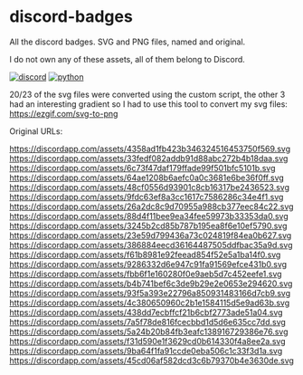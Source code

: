 # discord-badges
All the discord badges. SVG and PNG files, named and original.

I do not own any of these assets, all of them belong to Discord.

[![discord](https://img.shields.io/badge/Discord-blue?style=for-the-badge)](https://discord.com/)
[![python](https://img.shields.io/badge/python-v3.8.3-green?style=for-the-badge)](https://www.python.org/downloads/release/python-383/)

20/23 of the svg files were converted using the custom script, the other 3 had an interesting gradient so I had to use this tool to convert my svg files: https://ezgif.com/svg-to-png
 
Original URLs:

https://discordapp.com/assets/4358ad1fb423b346324516453750f569.svg
https://discordapp.com/assets/33fedf082addb91d88abc272b4b18daa.svg
https://discordapp.com/assets/6c73f47daf179ffade99f501bfc5101b.svg
https://discordapp.com/assets/64ae1208b6aefc0a0c3681e6be36f0ff.svg
https://discordapp.com/assets/48cf0556d93901c8cb16317be2436523.svg
https://discordapp.com/assets/9fdc63ef8a3cc1617c7586286c34e4f1.svg
https://discordapp.com/assets/26a2dc8c9d70955a988cb377eec84c22.svg
https://discordapp.com/assets/88d4f11bee9ea34fee59973b33353da0.svg
https://discordapp.com/assets/3245b2cd85b787b195ea8f6e10ef5790.svg
https://discordapp.com/assets/23e59d799436a73c024819f84ea0b627.svg
https://discordapp.com/assets/386884eecd36164487505ddfbac35a9d.svg
https://discordapp.com/assets/f61b8981e92feead854f52e5a1ba14f0.svg
https://discordapp.com/assets/9286332d6e947c91fa91569efce431b0.svg
https://discordapp.com/assets/fbb6f1e160280f0e9aeb5d7c452eefe1.svg
https://discordapp.com/assets/b4b741bef6c3de9b29e2e0653e294620.svg
https://discordapp.com/assets/93f5a393e22796a850931483166d7cb9.svg
https://discordapp.com/assets/4c380650960c2b1e1584115d5e9ad63b.svg
https://discordapp.com/assets/438dd7ecbffcf21b6cbf2773ade51a04.svg
https://discordapp.com/assets/7a5f78de816fcecbbd1d5d6e635cc7dd.svg
https://discordapp.com/assets/5a24b20b84fb3eafc138916729386e76.svg
https://discordapp.com/assets/f31d590e1f3629cd0b614330f4a8ee2a.svg
https://discordapp.com/assets/9ba64f1fa91ccde0eba506c1c33f3d1a.svg
https://discordapp.com/assets/45cd06af582dcd3c6b79370b4e3630de.svg

